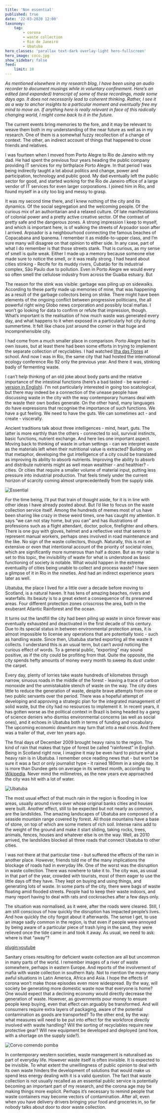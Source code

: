 ```yaml
---
title: 'Non essential'
published: true
date: '22-03-2020 12:00'
taxonomy:
    tag:
        - corona
        - waste collection
        - Rio de Janeiro
        - Ubatuba
hero_classes: 'parallax text-dark overlay-light hero-fullscreen'
hero_image: coco.jpg
show_sidebar: false
feed:
    limit: 10
---
```


*As mentioned elsewhere in my research blog, I have been using an audio recorder to document musings while in voluntary confinement. Here’s an edited (and expanded) transcript of some of these recordings, made some days ago. It does not necessarily lead to coherent thinking. Rather, I see it as a way to anchor insights to a particular moment and eventually free my mind to move on. If anything here is really relevant in face of this radically changing world, I might come back to it in the future.*

The current events bring memories to the fore, and it may be relevant to weave them both in my understanding of the near future as well as in my research. One of them is a somewhat fuzzy recollection of a change of context. The other, an indirect account of things that happened to close friends and relatives.

I was fourteen when I moved from Porto Alegre to Rio de Janeiro with my dad. He had spent the previous four years heading the public company providing IT services for my birthplace Porto Alegre. In that period I was being indirectly taught a lot about politics and change, power and participation, technology and public good. My dad eventually left the public sector for good, and started working for the Rio de Janeiro office of a large vendor of IT services for even larger corporations. I joined him in Rio, and found myself in a city too big and messy to grasp.

It was my second time there, and I knew nothing of the city and its dynamics. Of the social segregation and the welcoming people. Of the curious mix of an authoritarian and a relaxed culture. Of late manifestations of colonial power and a pretty active creative sector. Of the contrast of pretty safe and the dangerous zones. A strong impression I keep to myself, and which is important here, is of walking the streets of Arpoador soon after I arrived. Arpoador is a neighbourhood connecting the famous beaches of Copacabana and Ipanema. I remember it as middle-to-upper class, and I’m sure many will disagree on that opinion to either side. In any case, part of what I do remember is that those streets stank. That is curious, as my sense of smell is quite weak. Either I made up a memory because someone else made sure to notice the smell, or it was really strong. I had heard about cities stinking - Recife for its muddy rivers, Cubatão for its industrial complex, São Paulo due to pollution. Even in Porto Alegre we would every so often smell the cellulose industry from across the Guaiba estuary. But 

The reason for the stink was visible: garbage was piling up on sidewalks. According to these partly made up memories of mine, that was happening as a result of the garbage collectors being on strike. There might have been elements of the ongoing conflict between progressive politicians, the all powerful right wing Globo news corporation and possibly local mafias. I won’t go looking for data to confirm or refute that impression, though. What’s important is the realisation of how much waste was generated every day, and what happens to it when exposed in a particularly hot city during summertime. It felt like chaos just around the corner in that huge and incomprehensible city.

I had come from a much smaller place in comparison. Porto Alegre had its own issues, but at least there had been some efforts in trying to implement the separate collection of recyclables. I had watched [Ilha das Flores](../ilha-das-flores) at school. And now I was in Rio, the same city that had hosted the international ecology conference Rio 92 only the previous year. And there it was, stinking badly of fermenting waste.

I can’t help thinking of an old joke about body parts and the relative importance of the intestinal functions (here’s a bad tasted - be warned - [version in English](https://gregferro.com/joke-when-the-body-was-first-made-who-was-the-most-important/)). I’m not particularly interested in going too scatological, but there may indeed be a connection of the unease people have discussing waste in the city with the way contemporary humans deal with the waste their own bodies generate. On the other hand, many languages do have expressions that recognise the importance of such functions. We have a gut feeling. We need to have the guts. We can sometimes act - and create - viscerally. 

Ancient traditions talk about three intelligences - mind, heart, guts. The latter is more earthly than the others - connected to soil, survival instincts, basic functions, nutrient exchange. And here lies one important aspect. Moving back to thinking of waste in urban settings - can we interpret waste as the materials left when their nutritional value is extracted? Building on that metaphor, developing the gut intelligence of a city could be translated as improving its ability to absorb nutrients. Improving the ability to absorb and distribute nutrients might as well mean wealthier - and healthier? - cities. Or cities that require a smaller volume of material input, putting less pressure into industrial production. That feels timely under the current horizon of scarcity coming almost unprecedentedly from the supply side.

![Essential](essential.jpg)

For the time being, I’ll put that train of thought aside, for it is in line with other ideas I have already posted about. But I’d like to focus on the waste collection service itself. Among the hundreds of memes most of us have been sharing like crazy in these weird times, one has caught my attention. It says “we can not stay home, but you can” and has illustrations of professions such as a flight attendant, doctor, police, firefighter and others. There is one guy with gloves, helmet and a reflective vest that seems to represent manual workers, perhaps ones involved in road maintenance and the like. No sign of the waste collectors, though. Naturally, this is not an extensive or even that intentional account of the priority of societal roles, which are significantly more numerous than half a dozen. But as my radar is set to this topic, the invisibility of waste for what is understood as basic functioning of society is notable. What would happen in the extreme eventuality of cities being unable to collect and process waste? I have seen a glimpse of it in Rio in the nineties. And had an indirect experience years later as well.

Ubatuba, the place I lived for a little over a decade before moving to Scotland, is a natural haven. It has tens of amazing beaches, rivers and waterfalls. Its beauty is to a great extent a consequence of its preserved areas. Four different protection zones crisscross the area, both in the exuberant Atlantic Rainforest and the ocean.

It turns out the landfill the city had been piling up waste in since forever was eventually exhausted and deactivated in the first decade of this century. Due to its special status in between environmental protection areas, it is almost impossible to license any operations that are potentially toxic - such as handling waste. Since then, Ubatuba started exporting all the waste it collects. I understand this is an usual term, but can’t avoid noticing the curious effect of words. To a general public, “exporting” may sound positive, as if the city could be profiting from that. Quite the opposite, the city spends hefty amounts of money every month to sweep its dust under the carpet. 

Every day, plenty of lorries take waste hundreds of kilometres through narrow, sinuous roads in the middle of the forest - leaving a trace of carbon monoxide and the unmistakable stench of waste on the way. The city does little to reduce the generation of waste, despite brave attempts from one or two public servants over the period. There was a hopeful attempt of developing and approving a strategic plan for the integrated management of solid waste, but the city had no resources to implement it. In recent years, it has gotten worse as the political context in Brazil is being headed by a gang of science deniers who dismiss environmental concerns (as well as social ones), and it echoes in Ubatuba both in terms of funding and vocabulary. The upcoming economic downturn may turn that into a real crisis. And there was a trailer of that, over ten years ago.

The final days of December 2009 brought heavy rains to the region. The kind of rain that makes that type of forest be called “rainforest” in English. Being in Scotland right now, I imagine it may be even hard to picture what a heavy rain is in Ubatuba. I remember once reading news that - but won’t be sure it was a fact or only journalist hype - it rained 180mm in a single day. It is more than Dundee gets on average in its wettest month, according to [Wikipedia](https://en.wikipedia.org/wiki/Dundee). Never mind the millimetres, as the new years eve approached the city was hit with a lot of water.

![Ubatuba](ubatuba.jpg)

The most usual effect of that much rain in the region is flooding in low areas, usually around rivers over whose original banks cities and houses were built. Another effect, still to be expected but not nearly as common, are the landslides. The amazing landscapes of Ubatuba are composed of a seaside mountain range covered by forest. All those mountains have a base of stone, on top of which are some meters of rich soil. Intense rains add to the weight of the ground and make it start sliding, taking rocks, trees, animals, fences, houses and whatever else is on the way. Well, as 2010 arrived, the landslides blocked all three roads that connect Ubatuba to other cities.

I was not there at that particular time - but suffered the effects of the rain in another place. However, friends told me of the many implications the blockage of roads had in everyday life. One of the worst was the disruption in waste collection. There was nowhere to take it to. The city was, as usual in that part of the year, crowded with tourists, most of them eager to use the little days off they have. They kept on buying and using things, and generating lots of waste. In some parts of the city, there were bags of waste floating amid flooded streets. People had to keep their waste indoors, and many report having to deal with rats and cockroaches after a few days only. 

The situation was normalised, as it were, after the roads were cleared. Still, I am still conscious of how quickly the disruption has impacted people’s lives. And how quickly the city forgot about it afterwards. The sense I get, to use an image sadly common in the region, is that even if people were annoyed by being aware of a particular piece of trash lying in the sand, they were relieved once the tide came in and took it away. As usual, we need to ask: where is that “away”? 

[plugin:youtube](https://www.youtube.com/watch?v=squ_k6mm8yQ)

Sanitary crises resulting for deficient waste collection are all but uncommon in many parts of the world. I remember images of a river of waste somewhere, perhaps in eastern Europe. And reports of the involvement of mafia with waste collection in southern Italy. Not to mention the many many awful situations in Latin America, Africa and Asia. I hope the effects of corona won’t make those episodes even more widespread. By the way, will society be generating more domestic waste now that everyone is home? One would expect that a declining economy would directly decrease the generation of waste. However, as governments pour money to ensure people keep buying, even that effect can arguably be transformed. And will consumers require extra layers of packaging, aware of the potential contamination as goods are transported? To the other end, by the way: what measures will need to be put into effect for the workforce directly involved with waste handling? Will the sorting of recyclables require new protective gear? Will new equipment be developed and deployed (and how, with a shortage on the supply side?).

![Corvo comendo pomba](birds.jpg)

In contemporary western societies, waste management is naturalised as part of everyday life. However waste itself is often invisible. It is expected to be invisible. To what extent the unwillingness of public opinion to deal with its own waste hinders the development of solutions that would make us spend less energy dealing with it is a valid question. The fact that waste collection is not usually recalled as an essential public service is potentially becoming an important part of my research, and the corona age may be making things more explicit. Perhaps it’s necessary to remind people that waste containers may become vectors of contamination. After all, even when you have delivery drivers bringing your food and groceries in, so far nobody talks about door to door waste collection. 